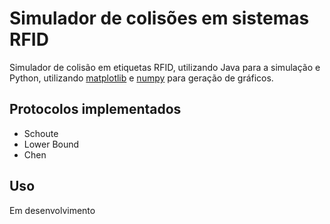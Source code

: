 Simulador de colisões em sistemas RFID
======

Simulador de colisão em etiquetas RFID, utilizando Java para a simulação e Python, utilizando [matplotlib](http://matplotlib.org/) e [numpy](http://www.numpy.org/) para geração de gráficos.

Protocolos implementados
------
* Schoute
* Lower Bound
* Chen

Uso
------
Em desenvolvimento


